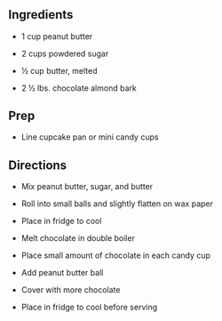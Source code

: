 # 

## Ingredients

- 1 cup peanut butter

- 2 cups powdered sugar

- ½ cup butter, melted

- 2 ½ lbs. chocolate almond bark

## Prep

- Line cupcake pan or mini candy cups

## Directions

- Mix peanut butter, sugar, and butter

- Roll into small balls and slightly flatten on wax paper

- Place in fridge to cool

- Melt chocolate in double boiler

- Place small amount of chocolate in each candy cup

- Add peanut butter ball

- Cover with more chocolate

- Place in fridge to cool before serving
